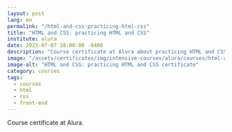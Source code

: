 ```yaml
---
layout: post
lang: en
permalink: "/html-and-css-practicing-html-css"
title: "HTML and CSS: practicing HTML and CSS"
institute: alura
date: 2023-07-07 18:00:00 -0400
description: "Course certificate at Alura about practicing HTML and CSS."
image: "/assets/certificates/img/intensive-courses/alura/courses/html-and-css-practicing-html-css/front-en.jpg"
image-alt: "HTML and CSS: practicing HTML and CSS certificate"
category: courses
tags:
  - courses
  - html
  - css
  - front-end
---
```


Course certificate at Alura.
